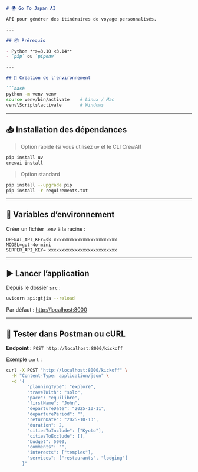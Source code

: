 

````md
# 🌍 Go To Japan AI

API pour générer des itinéraires de voyage personnalisés.

---

## 📦 Prérequis

- Python **>=3.10 <3.14**
- `pip` ou `pipenv`

---

## 🔧 Création de l’environnement

```bash
python -m venv venv
source venv/bin/activate    # Linux / Mac
venv\Scripts\activate       # Windows
````

---

## 📥 Installation des dépendances

> Option rapide (si vous utilisez `uv` et le CLI CrewAI)

```bash
pip install uv
crewai install
```

> Option standard

```bash
pip install --upgrade pip
pip install -r requirements.txt
```

---

## 🔐 Variables d’environnement

Créer un fichier `.env` à la racine :

```env
OPENAI_API_KEY=sk-xxxxxxxxxxxxxxxxxxxxxxxx
MODEL=gpt-4o-mini
SERPER_API_KEY= xxxxxxxxxxxxxxxxxxxxxxxxxx

```

---

## ▶️ Lancer l’application

Depuis le dossier `src` :

```bash
uvicorn api:gtjia --reload
```

Par défaut : [http://localhost:8000](http://localhost:8000)

---

## 🧪 Tester dans Postman ou cURL

**Endpoint :** `POST http://localhost:8000/kickoff`

Exemple `curl` :

```bash
curl -X POST "http://localhost:8000/kickoff" \
  -H "Content-Type: application/json" \
  -d '{
        "planningType": "explore",
        "travelWith": "solo",
        "pace": "equilibre",
        "firstName": "John",
        "departureDate": "2025-10-11",
        "departurePeriod": "",
        "returnDate": "2025-10-13",
        "duration": 2,
        "citiesToInclude": ["Kyoto"],
        "citiesToExclude": [],
        "budget": 5000,
        "comments": "",
        "interests": ["temples"],
        "services": ["restaurants", "lodging"]
      }'
```
